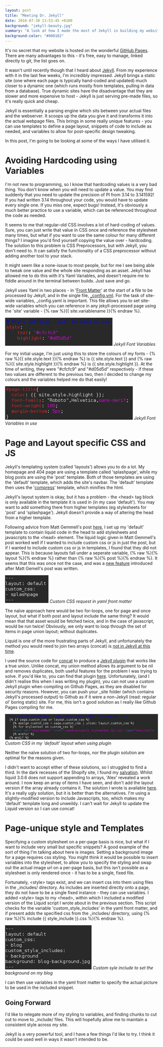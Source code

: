 ```yaml
---
layout: post
title: "Meeting Dr. Jekyll"
date: 2016-07-30 13:53:45 +0100
background: "jekyll-beauty.jpg"
summary: "A look at how I made the most of Jekyll in building my website."
background-color: "#000102"
---
```

It's no secret that my website is hosted on the wonderful [GitHub Pages](https://pages.github.com/).
There are many advantages to this - 
it's free, easy to manage, linked directly to git, the list goes on.

It wasn't until recently though that I heard about [Jekyll](https://github.com/jekyll/jekyll#readme).
From my experience with it in the last few weeks, I'm incredibly impressed.
Jekyll brings a static site 
(one where each page is typically hand-coded and updated)
much closer to a dynamic one 
(which runs mostly from templates, pulling in data from a database).
True dynamic sites have the disadvantage that they are slower and more expensive
to host - Jekyll is just serving pre-made files, so it's really quick and cheap.

Jekyll is essentially a parsing engine which sits between your actual files
and the webserver. 
It scoops up the data you give it and transforms it into the actual webpage files.
This brings in some really unique features - 
you can use templates to define a page layout, snippets of code to include as needed, 
and variables to allow for post-specific design tweaking.

In this post, I'm going to be looking at some of the ways I have utilised it.

Avoiding Hardcoding using Variables
===================================

I'm not new to programming, so I know that hardcoding values is a very bad thing.
You don't know when you will need to update a value.
You may find suddenly that you need to update the precision of PI from 3.14 to 3.141592!
If you had written 3.14 throughout your code, you would have to update every single one.
If you miss one, expect bugs!
Instead, it's obviously a much better practice to use a variable,
which can be referenced throughout the code as needed.

It seems to me that regular-old CSS involves a lot of hard-coding of values.
Sure, you can just write that value in CSS once and reference the stylesheet many times,
but what if you want to use the same colour for many different things?
I imagine you'd find yourself copying the value over - hardcoding.
The solution to this problem is CSS Preprocessors, but with Jekyll, you don't need to.
It can satisfy the functionality of a CSS preprocessor 
without adding another tool to your stack.

It might seem like a none-issue to most people,
but for me I see being able to tweak one value and the whole site responding as an asset.
Jekyll has allowed me to do this with it's Yaml Variables,
and doesn't require me to fiddle around in the terminal between builds.
Just save and go.

Jekyll uses Yaml in two places - 
in '[Front Matter](https://jekyllrb.com/docs/frontmatter/)'
at the start of a file to be processed by Jekyll,
and in the single file, [_config.yml](https://jekyllrb.com/docs/configuration/).
For the task of site-wide variables, _config.yaml is important.
This file allows you to set site-wide variables which you can reference in
any jekyll-processed page using the 'site' variable - 
<span class="nobr">{% raw %}{{ site.variablename }}{% endraw %}</span>.

![Jekyll Font Variables](/assets/images/jekyll-font-variables.png)
*Jekyll Font Variables*

For my initial usage, I'm just using this to store the colours of my fonts - 
<span class="nobr">{% raw %}{{ site.style.text }}{% endraw %}</span> is {{ site.style.text }}
and <span class="nobr">{% raw %}{{ site.style.highlight }}{% endraw %}</span> is {{ site.style.highlight }}. 
At the time of writing, they were "#cfcfc9" and "#d05d5d" respectively - 
if these two values are different to the previous two,
then I decided to change my colours and the variables helped me do that easily!

![Jekyll Font Variables in use](/assets/images/jekyll-font-variables-used.png)
*Jekyll Font Variables in use*

Page and Layout specific CSS and JS
===================================

Jekyll's templating system (called 'layouts') allows you to do a lot.
My homepage and 404 page are using a template called 'splashpage',
while my blog posts are using the 'post' template.
Both of those templates are using the 'default' template,
which adds the site's navbar.
The 'default' template then uses the 
'[compress](https://github.com/penibelst/jekyll-compress-html)' template,
which minifies the html.

Jekyll's layout system is okay, but it has a problem - 
the &lt;head&gt; tag block is only available in the template it is used in (in my case 'default').
You may want to add something there from higher templates (eg stylesheets for 'post' and 'splashpage').
Jekyll doesn't provide a way of altering the head from a higher template.

Following advice from Matt Gemmell's post [here](http://mattgemmell.com/page-specific-assets-with-jekyll/),
I set up my 'default' template to contain liquid code in the head to add
stylesheets and javascripts to the &lt;head&gt; element.
The liquid logic given in Matt Gemmell's post worked well if I wanted
to include custom css or js in just the post,
but if I wanted to include custom css or js in templates,
I found that they did not appear.
This is because layouts fall under a seperate variable,
<span class="nobr">{% raw %}{% layout %}{% endraw %}</span> rather than
<span class="nobr">{% raw %}{% post %}{% endraw %}</span>.
It seems that this was once not the case, 
and was a [new feature](https://github.com/jekyll/jekyll/issues/4123) 
introduced after Matt Gemell's post was written.

![Custom CSS request in yaml front matter](/assets/images/jekyll-custom-css-yaml-front-matter.png)
*Custom CSS request in yaml front matter*

The naïve approach here would be two for-loops, 
one for page and once layout, but what if both post and layout include the same thing?
It would mean that that asset would be fetched twice,
and in the case of javascript, would be run twice!
Obviously, we only want to loop through the set of items in page union layout;
without duplicates.

Liquid is one of the more frustrating parts of Jekyll,
and unfortunately the method you would need to join two arrays (concat) is 
[not in Jekyll at this time](https://github.com/jekyll/jekyll/issues/5160).

I used the source code for 
[concat](https://github.com/Shopify/liquid/blob/19c6eb426ab90aa74ae826cfbe20d3c20c978116/lib/liquid/standardfilters.rb#L218-223) 
to produce a [Jekyll plugin](https://jekyllrb.com/docs/plugins/#tags)
that works like a true union.
Unlike concat, my union method allows its argument to be nil and removes duplicates,
both useful features for the problem I was trying to solve.
If you'd like to, you can find that plugin 
[here](https://gist.github.com/Jetroid/31949b08e4aa1c2c811bdf70f5493a57).
Unfortunately, (and I didn't realise this when I was writing my plugin),
you can not use a custom Jekyll plugin when compiling on Github Pages,
as they are disabled for security reasons.
However, you can push your _site folder 
(which contains Jekyll's processed output)
to Github as if it were a non-Jekyll (read: regular ol' boring static) site.
For me, this isn't a good solution as I really like Github Pages compiling for me.

![Custom CSS in my 'default' layout when using plugin](/assets/images/jekyll-custom-css.png)
*Custom CSS in my 'default' layout when using plugin*

Neither the naïve solution of two for-loops,
nor the plugin solution are optimal for the reasons given.

I didn't want to accept either of these solutions, so I struggled to find a third.
In the dark recesses of the Shopify site, I found my 
[salvation](https://ecommerce.shopify.com/c/ecommerce-design/t/appending-arrays-281631#comments-table).
Whilst liquid 3.0.6 does not support appending to arrays, 'Alex' revealed a work around.
I now keep an array of items I have seen,
and don't add the layout version if the array already contains it.
The solution I wrote is available
[here](https://gist.github.com/Jetroid/bd71e5bbc2de763d0973e706efc91d7c).
It's a really ugly solution, but it is better than the alternatives.
I'm using a slightly-modified version to include Javascripts, too,
which makes my 'default' template long and unweildy.
I can't wait for Jekyll to update the Liquid version so I can use concat!

Page-unique style and Templates
===============================

Specifying a custom stylesheet on a per-page basis is nice,
but what if I want to include very small but specific snippets?
A good example of the sort of thing I'm talking about here is images.
Setting a background image for a page requires css styling.
You might think it would be possible to insert variables into the stylesheet,
to allow you to specify the styling and swap out the actual image url on a per-page basis,
but this isn't possible as a stylesheet is only rendered once -
it has to be a single, fixed file.

Fortunately, &lt;style&gt; tags exist, and we can insert css into them
using files in the _includes/ directory.
As includes are inserted directly onto a page, 
they do not have to be a single fixed instance - they can use variables.
I added &lt;style&gt; tags to my &lt;head&gt;, within which I included 
a modified version of the Liquid script I wrote about in the previous section.
This script checks for the variable 'custom_style_includes' in the yaml front matter,
and if present adds the specified css from the _includes/ directory,
using <span class="nobr">{% raw %}{% include {{ style_include }}.css %}{% endraw %}</span>.

![Custom syle include to set the background on my blog](/assets/images/jekyll-custom-style-include.png)
*Custom syle include to set the background on my blog*

I can then use variables in the yaml front matter to specify 
the actual picture to be used in the included snippet.

Going Forward
-------------

I'd like to relegate more of my styling to variables,
and finding chunks to cut out to move to _include/ files.
This will hopefully allow me to maintain a consistent style across my site.

Jekyll is a very powerful tool, and I have a few things I'd like to try.
I think it could be used well in ways it wasn't intended to be.
